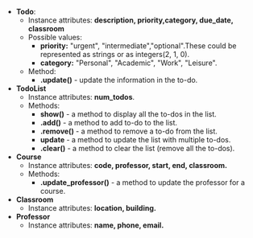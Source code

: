 - **Todo**:
  - Instance attributes: **description, priority,category, due_date, classroom**
  - Possible values:
    - **priority:** "urgent", "intermediate","optional".These could be represented as strings or as integers(2, 1, 0).
    - **category:** "Personal", "Academic", "Work", "Leisure".
  - Method:
    - **.update()** - update the information in the to-do.
- **TodoList**
  - Instance attributes: **num_todos**.
  - Methods:
    - **show()** - a method to display all the to-dos in the list.
    - **.add()** - a method to add to-do to the list.
    - **.remove()** - a method to remove a to-do from the list.
    - **update** - a method to update the list with multiple to-dos.
    - **.clear()** - a method to clear the list (remove all the to-dos).
- **Course**
  - Instance attributes: **code, professor, start, end, classroom.**
  - Methods:
    - **.update_professor()** - a method to update the professor for a course.
- **Classroom**
  - Instance attributes: **location, building.**
- **Professor**
  - Instance attributes: **name, phone, email.**